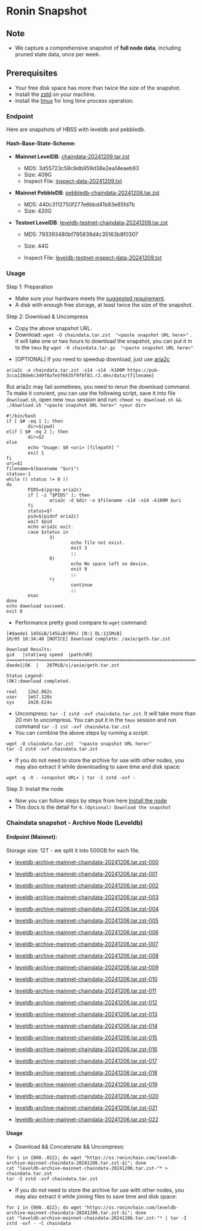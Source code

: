 # Ronin Snapshot

## Note
- We capture a comprehensive snapshot of **full node data**, including pruned state data, once per week.

## Prerequisites
- Your free disk space has more than twice the size of the snapshot.
- Install the [zstd](https://github.com/facebook/zstd) on your machine.
- Install the [tmux](https://github.com/tmux/tmux/wiki/Installing) for long time process operation.


### Endpoint

Here are snapshots of HBSS with leveldb and pebbledb.

#### Hash-Base-State-Scheme:

- **Mainnet LevelDB**: [chaindata-20241209.tar.zst](https://pub-3cca138de6c349f8afe5f6635f9f6f81.r2.dev/data/chaindata-20241209.tar.zst)
  - MD5: 3d55723c59c9db959d38e2ea14eaeb93
  - Size: 409G
  - Inspect File: [inspect-data-20241209.txt](https://pub-3cca138de6c349f8afe5f6635f9f6f81.r2.dev/data/inspect-data-20241209.txt)

- **Mainnet PebbleDB**: [pebbledb-chaindata-20241208.tar.zst](https://pub-3cca138de6c349f8afe5f6635f9f6f81.r2.dev/data/pebbledb-chaindata-20241208.tar.zst)
  - MD5: 440c3112750f277e6bbd41b83e85fd7b
  - Size: 420G


- **Testnet LevelDB**: [leveldb-testnet-chaindata-20241209.tar.zst](https://pub-3cca138de6c349f8afe5f6635f9f6f81.r2.dev/data/leveldb-testnet-chaindata-20241209.tar.zst)
  - MD5: 793393480bf795839d4c35163b8f0307
  - Size: 44G

  - Inspect File: [leveldb-testnet-inspect-data-20241209.txt](https://pub-3cca138de6c349f8afe5f6635f9f6f81.r2.dev/data/leveldb-testnet-inspect-data-20241209.txt)
  



### Usage

Step 1: Preparation
- Make sure your hardware meets the [suggested requirement](https://docs.roninchain.com/validators/setup/overview#hardware-requirements).
- A disk with enough free storage, at least twice the size of the snapshot.

Step 2: Download & Uncompress
- Copy the above snapshot URL.
- Download:  `wget -O chaindata.tar.zst  "<paste snapshot URL here>"` . It will take one or two hours to download the snapshot, you can put it in to the `tmux` by `wget -O chaindata.tar.gz  "<paste snapshot URL here>"`


* [OPTIONAL] If you need to speedup download, just use [aria2c](https://github.com/aria2/aria2)
```
aria2c -o chaindata.tar.zst -s14 -x14 -k100M https://pub-3cca138de6c349f8afe5f6635f9f6f81.r2.dev/data/{filename}
```

But aria2c may fail sometimes, you need to rerun the download command. To make it convient, you can use the following script, save it into file `download.sh`, open new `tmux` session and run: `chmod +x download.sh && ./download.sh "<paste snapshot URL here>" <your dir>`
```
#!/bin/bash
if [ $# -eq 1 ]; then
        dir=$(pwd)
elif [ $# -eq 2 ]; then
        dir=$2
else
        echo "Usage: $0 <uri> [filepath] "
        exit 1
fi
uri=$1
filename=$(basename "$uri")
status=-1
while (( status != 0 ))
do
        PIDS=$(pgrep aria2c)
        if [ -z "$PIDS" ]; then
                aria2c -d $dir -o $filename -s14 -x14 -k100M $uri
        fi
        status=$?
        pid=$(pidof aria2c)
        wait $pid
        echo aria2c exit.
        case $status in
                3)
                        echo file not exist.
                        exit 3
                        ;;
                9)
                        echo No space left on device.
                        exit 9
                        ;;
                *)
                        continue
                        ;;
        esac
done
echo download succeed.
exit 0
```

- Performance pretty good compare to `wget` command:

```
[#daede1 145GiB/145GiB(99%) CN:1 DL:115MiB]
10/05 10:34:40 [NOTICE] Download complete: /axie/geth.tar.zst

Download Results:
gid   |stat|avg speed  |path/URI
======+====+===========+=======================================================
daede1|OK  |   207MiB/s|/axie/geth.tar.zst

Status Legend:
(OK):download completed.

real    12m2.862s
user    1m57.320s
sys     2m28.624s
```

- Uncompress: `tar -I zstd -xvf chaindata.tar.zst`. It will take more than 20 min to uncompress. You can put it in the `tmux` session and run command `tar -I zst -xvf chaindata.tar.zst`
- You can combine the above steps by running a script:

```
wget -O chaindata.tar.zst  "<paste snapshot URL here>"
tar -I zstd -xvf chaindata.tar.zst
```


- If you do not need to store the archive for use with other nodes, you may also extract it while downloading to save time and disk space:
```
wget -q -O - <snapshot URL> | tar -I zstd -xvf -
```


Step 3: Install the node
- Now you can follow steps by steps from here [Install the node ](https://docs.roninchain.com/rpc/mainnet-rpc)
- This docs is the detail for `6.(Optional) Download the snapshot`


### Chaindata snapshot - Archive Node (Leveldb)
#### Endpoint (Mainnet):

Storage size: 12T - we split it into 500GB for each file.


- [leveldb-archive-mainnet-chaindata-20241206.tar.zst-000](https://ss.roninchain.com/leveldb-archive-mainnet-chaindata-20241206.tar.zst-000)

- [leveldb-archive-mainnet-chaindata-20241206.tar.zst-001](https://ss.roninchain.com/leveldb-archive-mainnet-chaindata-20241206.tar.zst-001)

- [leveldb-archive-mainnet-chaindata-20241206.tar.zst-002](https://ss.roninchain.com/leveldb-archive-mainnet-chaindata-20241206.tar.zst-002)

- [leveldb-archive-mainnet-chaindata-20241206.tar.zst-003](https://ss.roninchain.com/leveldb-archive-mainnet-chaindata-20241206.tar.zst-003)

- [leveldb-archive-mainnet-chaindata-20241206.tar.zst-004](https://ss.roninchain.com/leveldb-archive-mainnet-chaindata-20241206.tar.zst-004)

- [leveldb-archive-mainnet-chaindata-20241206.tar.zst-005](https://ss.roninchain.com/leveldb-archive-mainnet-chaindata-20241206.tar.zst-005)

- [leveldb-archive-mainnet-chaindata-20241206.tar.zst-006](https://ss.roninchain.com/leveldb-archive-mainnet-chaindata-20241206.tar.zst-006)

- [leveldb-archive-mainnet-chaindata-20241206.tar.zst-007](https://ss.roninchain.com/leveldb-archive-mainnet-chaindata-20241206.tar.zst-007)

- [leveldb-archive-mainnet-chaindata-20241206.tar.zst-008](https://ss.roninchain.com/leveldb-archive-mainnet-chaindata-20241206.tar.zst-008)

- [leveldb-archive-mainnet-chaindata-20241206.tar.zst-009](https://ss.roninchain.com/leveldb-archive-mainnet-chaindata-20241206.tar.zst-009)

- [leveldb-archive-mainnet-chaindata-20241206.tar.zst-010](https://ss.roninchain.com/leveldb-archive-mainnet-chaindata-20241206.tar.zst-010)

- [leveldb-archive-mainnet-chaindata-20241206.tar.zst-011](https://ss.roninchain.com/leveldb-archive-mainnet-chaindata-20241206.tar.zst-011)

- [leveldb-archive-mainnet-chaindata-20241206.tar.zst-012](https://ss.roninchain.com/leveldb-archive-mainnet-chaindata-20241206.tar.zst-012)

- [leveldb-archive-mainnet-chaindata-20241206.tar.zst-013](https://ss.roninchain.com/leveldb-archive-mainnet-chaindata-20241206.tar.zst-013)

- [leveldb-archive-mainnet-chaindata-20241206.tar.zst-014](https://ss.roninchain.com/leveldb-archive-mainnet-chaindata-20241206.tar.zst-014)

- [leveldb-archive-mainnet-chaindata-20241206.tar.zst-015](https://ss.roninchain.com/leveldb-archive-mainnet-chaindata-20241206.tar.zst-015)

- [leveldb-archive-mainnet-chaindata-20241206.tar.zst-016](https://ss.roninchain.com/leveldb-archive-mainnet-chaindata-20241206.tar.zst-016)

- [leveldb-archive-mainnet-chaindata-20241206.tar.zst-017](https://ss.roninchain.com/leveldb-archive-mainnet-chaindata-20241206.tar.zst-017)

- [leveldb-archive-mainnet-chaindata-20241206.tar.zst-018](https://ss.roninchain.com/leveldb-archive-mainnet-chaindata-20241206.tar.zst-018)

- [leveldb-archive-mainnet-chaindata-20241206.tar.zst-019](https://ss.roninchain.com/leveldb-archive-mainnet-chaindata-20241206.tar.zst-019)

- [leveldb-archive-mainnet-chaindata-20241206.tar.zst-020](https://ss.roninchain.com/leveldb-archive-mainnet-chaindata-20241206.tar.zst-020)

- [leveldb-archive-mainnet-chaindata-20241206.tar.zst-021](https://ss.roninchain.com/leveldb-archive-mainnet-chaindata-20241206.tar.zst-021)

- [leveldb-archive-mainnet-chaindata-20241206.tar.zst-022](https://ss.roninchain.com/leveldb-archive-mainnet-chaindata-20241206.tar.zst-022)




#### Usage
- Download && Concatenate && Uncompress:

```shell
for i in {000..022}; do wget "https://ss.roninchain.com/leveldb-archive-mainnet-chaindata-20241206.tar.zst-$i"; done
cat "leveldb-archive-mainnet-chaindata-20241206.tar.zst-"* > chaindata.tar.zst
tar -I zstd -xvf chaindata.tar.zst
```

- If you do not need to store the archive for use with other nodes, you may also extract it while joining files to save time and disk space:

```shell
for i in {000..022}; do wget "https://ss.roninchain.com/leveldb-archive-mainnet-chaindata-20241206.tar.zst-$i"; done
cat "leveldb-archive-mainnet-chaindata-20241206.tar.zst-"* | tar -I zstd -xvf - -C chaindata
```

